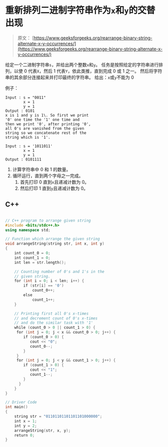 # 重新排列二进制字符串作为`x`和`y`的交替出现

> 原文： [https://www.geeksforgeeks.org/rearrange-binary-string-alternate-x-y-occurrences/](https://www.geeksforgeeks.org/rearrange-binary-string-alternate-x-y-occurrences/)

给定一个二进制字符串`s`，并给出两个整数`x`和`y`。 任务是按照给定的字符串进行排列，以使 0 代表`X`，然后 1 代表`Y`，依此类推，直到完成 0 或 1 之一。 然后将字符串的其余部分连接起来并打印最终的字符串。
给出：`x`或`y`不能为 0

例子：

```
Input : s = "0011"
        x = 1
        y = 1
Output : 0101
x is 1 and y is 1\. So first we print
'0' one time the '1' one time and 
then we print '0', after printing '0',
all 0's are vanished from the given
string so we concatenate rest of the 
string which is '1'. 

Input : s = '1011011'
        x = 1
        y = 1
Output : 0101111

```



1.  计算字符串中 0 和 1 的数量。
2.  循环运行，直到两个字母之一完成。
    1.  首先打印 0 直到`x`且递减计数为 0。
    2.  然后打印 1 直到`y`且递减计数为 0。

## C++ 

```cpp

// C++ program to arrange given string 
#include <bits/stdc++.h> 
using namespace std; 

// Function which arrange the given string 
void arrangeString(string str, int x, int y) 
{ 
    int count_0 = 0; 
    int count_1 = 0; 
    int len = str.length(); 

    // Counting number of 0's and 1's in the 
    // given string. 
    for (int i = 0; i < len; i++) { 
        if (str[i] == '0') 
            count_0++; 
        else
            count_1++; 
    } 

    // Printing first all 0's x-times 
    // and decrement count of 0's x-times 
    // and do the similar task with '1' 
    while (count_0 > 0 || count_1 > 0) { 
     for (int j = 0; j < x && count_0 > 0; j++) { 
        if (count_0 > 0) { 
           cout << "0"; 
           count_0--; 
        } 
     } 
     for (int j = 0; j < y && count_1 > 0; j++) { 
        if (count_1 > 0) { 
           cout << "1"; 
           count_1--; 
        } 
      } 
    } 
} 

// Driver Code 
int main() 
{ 
    string str = "01101101101101101000000"; 
    int x = 1; 
    int y = 2; 
    arrangeString(str, x, y); 
    return 0; 
} 

```
